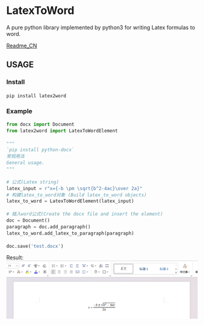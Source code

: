 # LatexToWord
A pure python library implemented by python3 for writing Latex formulas to word.


[Readme_CN](https://github.com/Gu-f/LatexToWord/blob/main/README_CN.md)  

## USAGE  
### Install  
`pip install latex2word`  

### Example  
```python
from docx import Document
from latex2word import LatexToWordElement

"""
`pip install python-docx`  
常规用法  
General usage.  
"""

# 公式(Latex string)
latex_input = r"x={-b \pm \sqrt{b^2-4ac}\over 2a}"
# 构建latex_to_word对象 (Build latex_to_word objects)
latex_to_word = LatexToWordElement(latex_input)

# 插入word公式(Create the docx file and insert the element)
doc = Document()
paragraph = doc.add_paragraph()
latex_to_word.add_latex_to_paragraph(paragraph)

doc.save('test.docx')
```  
Result:  
![demo](https://raw.githubusercontent.com/Gu-f/LatexToWord/main/images/demo.png)  

